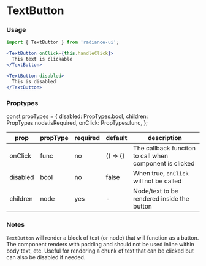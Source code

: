 # TextButton

### Usage

```jsx
import { TextButton } from 'radiance-ui';

<TextButton onClick={this.handleClick}>
  This text is clickable
</TextButton>

<TextButton disabled>
  This is disabled
</TextButton>
```

<!-- STORY -->

### Proptypes

const propTypes = {
disabled: PropTypes.bool,
children: PropTypes.node.isRequired,
onClick: PropTypes.func,
};

| prop     | propType | required | default  | description                                             |
| -------- | -------- | -------- | -------- | ------------------------------------------------------- |
| onClick  | func     | no       | () => {} | The callback funciton to call when component is clicked |
| disabled | bool     | no       | false    | When true, `onClick` will not be called                 |
| children | node     | yes      | -        | Node/text to be rendered inside the button              |


### Notes
`TextButton` will render a block of text (or node) that will function as a button. The component renders with padding and should not be used inline within body text, etc. Useful for rendering a chunk of text that can be clicked but can also be disabled if needed.